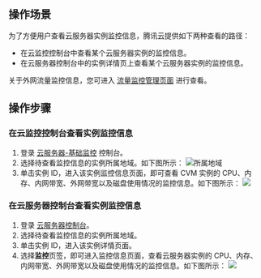 ## 操作场景

为了方便用户查看云服务器实例监控信息，腾讯云提供如下两种查看的路径：
- 在云监控控制台中查看某个云服务器实例的监控信息。
- 在云服务器控制台中的实例详情页上查看某个云服务器实例的监控信息。

关于外网流量监控信息，您可进入 [流量监控管理页面](https://console.cloud.tencent.com/monitor/flow) 进行查看。

## 操作步骤

### 在云监控控制台查看实例监控信息

1. 登录 [云服务器-基础监控](https://console.cloud.tencent.com/monitor/product/cvm) 控制台。
2. 选择待查看监控信息的实例所属地域。如下图所示：
![所属地域](https://main.qcloudimg.com/raw/a8935276066a8d37c3cb2d6a4c424844.png)
3. 单击实例 ID，进入该实例监控信息页面，即可查看 CVM 实例的 CPU、内存、内网带宽、外网带宽以及磁盘使用情况的监控信息。如下图所示：
![](https://main.qcloudimg.com/raw/9bb7484b41286d01ed34f7b87269a533.png)

### 在云服务器控制台查看实例监控信息

1. 登录 [云服务器控制台](https://console.cloud.tencent.com/cvm/index)。
2. 选择待查看监控信息的实例所属地域。
3. 单击实例 ID，进入该实例详情页面。
4. 选择**监控**页签，即可进入监控信息页面，查看云服务器实例的 CPU、内存、内网带宽、外网带宽以及磁盘使用情况的监控信息。如下图所示：
![](https://main.qcloudimg.com/raw/305d8409d941ffaddfd5c4ca12b3d2c9.png)

